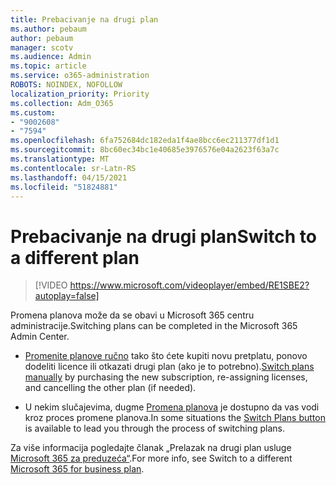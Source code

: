 ```yaml
---
title: Prebacivanje na drugi plan
ms.author: pebaum
author: pebaum
manager: scotv
ms.audience: Admin
ms.topic: article
ms.service: o365-administration
ROBOTS: NOINDEX, NOFOLLOW
localization_priority: Priority
ms.collection: Adm_O365
ms.custom:
- "9002608"
- "7594"
ms.openlocfilehash: 6fa752684dc182eda1f4ae8bcc6ec211377df1d1
ms.sourcegitcommit: 8bc60ec34bc1e40685e3976576e04a2623f63a7c
ms.translationtype: MT
ms.contentlocale: sr-Latn-RS
ms.lasthandoff: 04/15/2021
ms.locfileid: "51824881"
---
```

# <a name="switch-to-a-different-plan"></a><span data-ttu-id="c2b85-102">Prebacivanje na drugi plan</span><span class="sxs-lookup"><span data-stu-id="c2b85-102">Switch to a different plan</span></span>

> [!VIDEO https://www.microsoft.com/videoplayer/embed/RE1SBE2?autoplay=false]

<span data-ttu-id="c2b85-103">Promena planova može da se obavi u Microsoft 365 centru administracije.</span><span class="sxs-lookup"><span data-stu-id="c2b85-103">Switching plans can be completed in the Microsoft 365 Admin Center.</span></span>

- <span data-ttu-id="c2b85-104">[Promenite planove ručno](https://docs.microsoft.com/microsoft-365/commerce/subscriptions/switch-plans-manually) tako što ćete kupiti novu pretplatu, ponovo dodeliti licence ili otkazati drugi plan (ako je to potrebno).</span><span class="sxs-lookup"><span data-stu-id="c2b85-104">[Switch plans manually](https://docs.microsoft.com/microsoft-365/commerce/subscriptions/switch-plans-manually) by purchasing the new subscription, re-assigning licenses, and cancelling the other plan (if needed).</span></span>

- <span data-ttu-id="c2b85-105">U nekim slučajevima, dugme [Promena planova](https://docs.microsoft.com/microsoft-365/commerce/subscriptions/switch-to-a-different-plan#use-the-switch-plans-button) je dostupno da vas vodi kroz proces promene planova.</span><span class="sxs-lookup"><span data-stu-id="c2b85-105">In some situations the [Switch Plans button](https://docs.microsoft.com/microsoft-365/commerce/subscriptions/switch-to-a-different-plan#use-the-switch-plans-button) is available to lead you through the process of switching plans.</span></span>

<span data-ttu-id="c2b85-106">Za više informacija pogledajte članak „Prelazak na drugi plan usluge [Microsoft 365 za preduzeća“](https://docs.microsoft.com/microsoft-365/commerce/subscriptions/switch-to-a-different-plan).</span><span class="sxs-lookup"><span data-stu-id="c2b85-106">For more info, see Switch to a different [Microsoft 365 for business plan](https://docs.microsoft.com/microsoft-365/commerce/subscriptions/switch-to-a-different-plan).</span></span>
